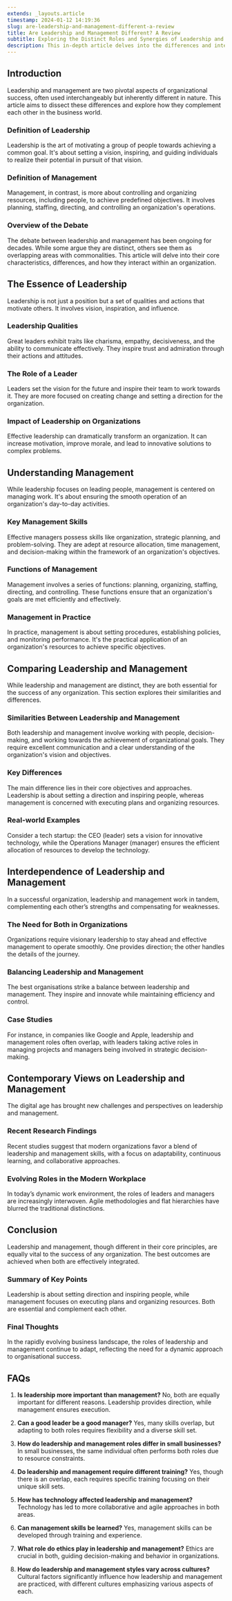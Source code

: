```yaml
---
extends: _layouts.article
timestamp: 2024-01-12 14:19:36
slug: are-leadership-and-management-different-a-review
title: Are Leadership and Management Different? A Review
subtitle: Exploring the Distinct Roles and Synergies of Leadership and Management in Modern Organizations
description: This in-depth article delves into the differences and interplay between leadership and management, offering insights into how they shape the success of organizations in the contemporary business landscape.
---
```

## Introduction
Leadership and management are two pivotal aspects of organizational success, often used interchangeably but inherently different in nature. This article aims to dissect these differences and explore how they complement each other in the business world.

### Definition of Leadership
Leadership is the art of motivating a group of people towards achieving a common goal. It's about setting a vision, inspiring, and guiding individuals to realize their potential in pursuit of that vision.

### Definition of Management
Management, in contrast, is more about controlling and organizing resources, including people, to achieve predefined objectives. It involves planning, staffing, directing, and controlling an organization's operations.

### Overview of the Debate
The debate between leadership and management has been ongoing for decades. While some argue they are distinct, others see them as overlapping areas with commonalities. This article will delve into their core characteristics, differences, and how they interact within an organization.

## The Essence of Leadership
Leadership is not just a position but a set of qualities and actions that motivate others. It involves vision, inspiration, and influence.

### Leadership Qualities
Great leaders exhibit traits like charisma, empathy, decisiveness, and the ability to communicate effectively. They inspire trust and admiration through their actions and attitudes.

### The Role of a Leader
Leaders set the vision for the future and inspire their team to work towards it. They are more focused on creating change and setting a direction for the organization.

### Impact of Leadership on Organizations
Effective leadership can dramatically transform an organization. It can increase motivation, improve morale, and lead to innovative solutions to complex problems.

## Understanding Management
While leadership focuses on leading people, management is centered on managing work. It's about ensuring the smooth operation of an organization's day-to-day activities.

### Key Management Skills
Effective managers possess skills like organization, strategic planning, and problem-solving. They are adept at resource allocation, time management, and decision-making within the framework of an organization's objectives.

### Functions of Management
Management involves a series of functions: planning, organizing, staffing, directing, and controlling. These functions ensure that an organization's goals are met efficiently and effectively.

### Management in Practice
In practice, management is about setting procedures, establishing policies, and monitoring performance. It's the practical application of an organization's resources to achieve specific objectives.

## Comparing Leadership and Management
While leadership and management are distinct, they are both essential for the success of any organization. This section explores their similarities and differences.

### Similarities Between Leadership and Management
Both leadership and management involve working with people, decision-making, and working towards the achievement of organizational goals. They require excellent communication and a clear understanding of the organization's vision and objectives.

### Key Differences
The main difference lies in their core objectives and approaches. Leadership is about setting a direction and inspiring people, whereas management is concerned with executing plans and organizing resources.

### Real-world Examples
Consider a tech startup: the CEO (leader) sets a vision for innovative technology, while the Operations Manager (manager) ensures the efficient allocation of resources to develop the technology.

## Interdependence of Leadership and Management
In a successful organization, leadership and management work in tandem, complementing each other’s strengths and compensating for weaknesses.

### The Need for Both in Organizations
Organizations require visionary leadership to stay ahead and effective management to operate smoothly. One provides direction; the other handles the details of the journey.

### Balancing Leadership and Management
The best organisations strike a balance between leadership and management. They inspire and innovate while maintaining efficiency and control.

### Case Studies
For instance, in companies like Google and Apple, leadership and management roles often overlap, with leaders taking active roles in managing projects and managers being involved in strategic decision-making.

## Contemporary Views on Leadership and Management
The digital age has brought new challenges and perspectives on leadership and management.

### Recent Research Findings
Recent studies suggest that modern organizations favor a blend of leadership and management skills, with a focus on adaptability, continuous learning, and collaborative approaches.

### Evolving Roles in the Modern Workplace
In today’s dynamic work environment, the roles of leaders and managers are increasingly interwoven. Agile methodologies and flat hierarchies have blurred the traditional distinctions.

## Conclusion
Leadership and management, though different in their core principles, are equally vital to the success of any organization. The best outcomes are achieved when both are effectively integrated.

### Summary of Key Points
Leadership is about setting direction and inspiring people, while management focuses on executing plans and organizing resources. Both are essential and complement each other.

### Final Thoughts
In the rapidly evolving business landscape, the roles of leadership and management continue to adapt, reflecting the need for a dynamic approach to organisational success.

## FAQs

1. **Is leadership more important than management?**
   No, both are equally important for different reasons. Leadership provides direction, while management ensures execution.

2. **Can a good leader be a good manager?**
   Yes, many skills overlap, but adapting to both roles requires flexibility and a diverse skill set.

3. **How do leadership and management roles differ in small businesses?**
   In small businesses, the same individual often performs both roles due to resource constraints.

4. **Do leadership and management require different training?**
   Yes, though there is an overlap, each requires specific training focusing on their unique skill sets.

5. **How has technology affected leadership and management?**
   Technology has led to more collaborative and agile approaches in both areas.

6. **Can management skills be learned?**
   Yes, management skills can be developed through training and experience.

7. **What role do ethics play in leadership and management?**
   Ethics are crucial in both, guiding decision-making and behavior in organizations.

8. **How do leadership and management styles vary across cultures?**
   Cultural factors significantly influence how leadership and management are practiced, with different cultures emphasizing various aspects of each.


